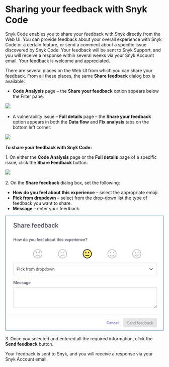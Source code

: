 # Sharing your feedback with Snyk Code

Snyk Code enables you to share your feedback with Snyk directly from the Web UI. You can provide feedback about your overall experience with Snyk Code or a certain feature, or send a comment about a specific issue discovered by Snyk Code. Your feedback will be sent to Snyk Support, and you will receive a response within several weeks via your Snyk Account email. Your feedback is welcome and appreciated.

There are several places on the Web UI from which you can share your feedback. From all these places, the same **Share feedback** dialog box is available:

* **Code Analysis** page – the **Share your feedback** option appears below the Filter pane:

![](<../../../.gitbook/assets/Snyk Code - Results - Share Feddback - Code Analysis page.png>)

* A vulnerability issue – **Full details** page – the **Share your feedback** option appears in both the **Data flow** and **Fix analysis** tabs on the bottom left corner:

![](<../../../.gitbook/assets/Snyk Code - Results - Share Feddback - Issue page.png>)

**To share your feedback with Snyk Code:**

1\. On either the **Code Analysis** page or the **Full details** page of a specific issue, click the **Share Feedback** button:

![](<../../../.gitbook/assets/Snyk Code - Results - Share Feddback - Issue page - 2.png>)

2\. On the **Share feedback** dialog box, set the following:

* **How do you feel about this experience** – select the appropriate emoji.
* **Pick from dropdown** – select from the drop-down list the type of feedback you want to share.
* **Message** – enter your feedback.

![](<../../../.gitbook/assets/Snyk Code - Results - Share Feddback - dialog box (1) (1).png>)

3\. Once you selected and entered all the required information, click the **Send feedback** button.

Your feedback is sent to Snyk, and you will receive a response via your Snyk Account email.
